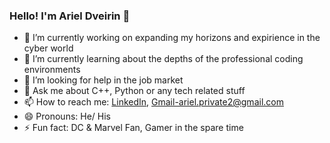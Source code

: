### Hello! I'm Ariel Dveirin 👋

- 🔭 I’m currently working on expanding my horizons and expirience in the cyber world
- 🌱 I’m currently learning about the depths of the professional coding environments
- 🤔 I’m looking for help in the job market
- 💬 Ask me about C++, Python or any tech related stuff
- 📫 How to reach me: <a href="https://www.linkedin.com/in/arieldveirin/" target="_blank">LinkedIn</a>, Gmail-ariel.private2@gmail.com
- 😄 Pronouns: He/ His
- ⚡ Fun fact: DC & Marvel Fan, Gamer in the spare time
